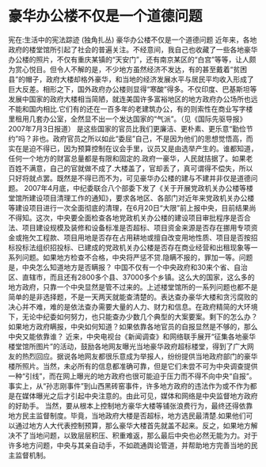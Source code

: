 # 豪华办公楼不仅是一个道德问题

宪在:生活中的宪法踪迹 (独角扎丛)
豪华办公楼不仅是一个道德问题
近年来，各地政府的楼堂馆所引起了社会的普遍关注。不经意间，我自己也收藏了一些各地豪华办公楼的照片，不仅有重庆某镇的“天安门”，还有南京某区的“白宫”等等，让人颇为赏心悦目。但令人不解的是，不少地方虽然经济不发达，有的甚至戴着“贫困县”的帽子，政府大楼却格外豪华，和当地的经济发展水平与居民平均收入形成了巨大反差。相形之下，国外政府办公楼则显得“寒酸”得多。不仅印度、巴基斯坦等发展中国家的政府大楼相当简陋，就连美国许多富裕地区的地方政府办公场所也远不能和国内相比.它们有的还在一百多年的老建筑办公，有的则索性在商业写字楼里租用几套办公室，全然显不出一个发达国家的“气派”。（见《国际先驱导报》2007年7月3日报道）
是这些国家的官员比我们更廉洁、更朴素、更乐意“勤俭节约”吗？非也。政府官员之所以如此“委屈”自己，不是因为他们的思想觉悟高，而实在是迫不得已，因为预算控制在议会手里，议员又是由选举产生的。谁都知道，任何一个地方的财富总量都是有限和固定的.政府一豪华，人民就拮据了。如果老百姓不满意，自己的官就做不成了.大楼盖了，官却丢了，真可谓得不偿失，所以只好将就点罢。既然是不得已而不为，可见豪华办公楼的建与不建并非仅是道德问题。
2007年4月底，中纪委联合八个部委下发了《关于开展党政机关办公楼等楼堂馆所建设项目清理工作的通知》，要求各地区、各部门对近年来党政机关办公楼等建设项目进行一次全面彻底的清理，在6月20日“大限”前上报中央，目前结果尚不得知。这次，中央要全面检查各地党政机关办公楼的建设项目审批程序是否合法、项目建设规模及装修和设备标准是否超标、项目资金来源是否存在挪用专项资金或拖欠工程款、项目用地是否存在占用耕地或擅自改变用地性质、项目是否按招标投标法组织招投标、已建成的党政机关办公楼是否存在商业经营和出租现象等一系列问题。如果地方检查不合格，中央将严惩不贷.隐瞒不报的，罪加一等。问题是，中央怎么知道地方是否瞒报？
中国不仅有一个中央政府和30来个省、自治区、直辖市，而且还有2800多个县、37000多个乡镇。这么大的国家，这么多的地方政府，只靠一个中央显然是管不过来的。上述楼堂馆所的一系列问题也都不是简单的是非选择题，不是一天两天就能查清楚的。表达查办豪华大楼和贪污腐败的决心并不难，难的是依法查办需要大量的人力、财力和信息。在政府精简的大环境下，无论中纪委如何努力，也只能查办少数几个典型的大案要案。剩下的怎么办？如果地方政府瞒报，中央如何知道？如果依靠各地官员的自报显然是不够的，那么中央又能依靠谁？
近来，中央电视台《新闻调查》和网络联手展开“征集各地豪华楼堂馆所图片”的活动，鼓励各地网友曝光当地豪华政府超标楼堂，得到了广大网友的热烈回应。据说各地网友都很乐意成为举报人，纷纷提供当地政府部门的豪华楼所照片。当然，未必所有的信息都准确可靠，但是它们未尝不可为中央调查提供一种“引线”，而在网上曝光的地方政府也很可能迫于压力而不得不向中央“自报”。事实上，从“孙志刚事件”到山西黑砖窑事件，许多地方政府的违法作为或不作为都是在媒体曝光之后才引起中央注意的。由此可见，媒体和网络是中央监督地方政府的好助手。
当然，要从根本上控制地方豪华大楼等铺张浪费行为，最终还得依靠地方民主监督制度。毕竟，当地政府大楼是否超标，地方选民最清楚.如果他们可以通过地方人大代表控制预算，那么豪华大楼首先就盖不起来。反之，如果地方解决不了当地问题，以致层层积压、积重难返，那么最后中央也必然无能为力。对于许多地方问题，中央与其亲自动手，不如疏通舆论管道，并帮助地方完善当地的民主监督机制。